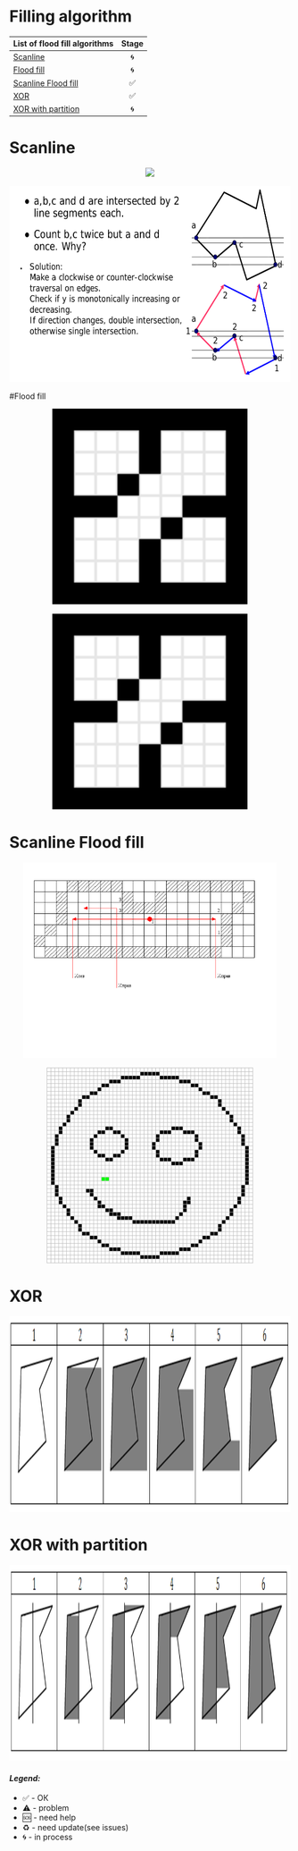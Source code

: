 # Filling algorithm

| List of flood fill algorithms | Stage |
| ------------- |:-------------:|
|[Scanline]()|🌀|
|[Flood fill]()|🌀|
|[Scanline Flood fill](scanline-flood-fill/README.md)|✅|
|[XOR](xor/README.md)|✅|
|[XOR with partition]()|🌀|

# Scanline

<p align="center">
  <img src="images/Scanline.jpg" height="350">
</p>

<p align="center">
  <img src="images/ScanlineProblems.png" height="350">
</p>

#Flood fill

<p align="center">
  <img src="images/FloodFill4.gif" height="350">
</p>

<p align="center">
  <img src="images/FloodFill8.gif" height="350">
</p>

# Scanline Flood fill

<p align="center">
  <img src="images/ScanlineFloodFillSchema.png" height="350">
</p>

<p align="center">
  <img src="images/ScanlineFloodFill.gif" height="350">
</p>

# XOR

<p align="center">
  <img src="images/XOR.png" height="350">
</p>

# XOR with partition

<p align="center">
  <img src="images/XORWithPartition.png" height="350">
</p>



#### <i>Legend:</i>
<ul>
<li>✅ - ОК
<li>⚠️ - problem
<li>🆘 - need help
<li>♻️ - need update(see issues)
<li>🌀 - in process
</ul>
